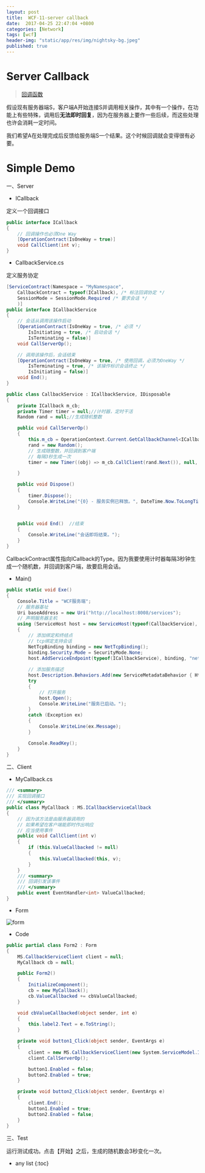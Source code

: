 ```yaml
---
layout: post
title:  WCF-11-server callback
date:  2017-04-25 22:47:04 +0800
categories: [Network]
tags: [wcf]
header-img: "static/app/res/img/nightsky-bg.jpeg"
published: true
---
```



# Server Callback

> [回调函数](https://www.zhihu.com/question/19801131)


假设现有服务器端S，客户端A开始连接S并调用相关操作，其中有一个操作，在功能上有些特殊，调用后**无法即时回复**，因为在服务器上要作一些后续，而这些处理也许会消耗一定时间。

我们希望A在处理完成后反馈给服务端S一个结果。这个时候回调就会变得很有必要。



# Simple Demo

一、Server

- ICallback

定义一个回调接口

```c#
public interface ICallback  
{  
    // 回调操作也必须One Way  
    [OperationContract(IsOneWay = true)]  
    void CallClient(int v);  
}
```

- CallbackService.cs

定义服务协定

```c#
[ServiceContract(Namespace = "MyNamespace",
    CallbackContract = typeof(ICallback), /* 标注回调协定 */
    SessionMode = SessionMode.Required /* 要求会话 */
    )]
public interface ICallbackService
{
    // 会话从调用该操作启动  
    [OperationContract(IsOneWay = true, /* 必须 */
        IsInitiating = true, /* 启动会话 */
        IsTerminating = false)]
    void CallServerOp();

    // 调用该操作后，会话结束  
    [OperationContract(IsOneWay = true, /* 使用回调，必须为OneWay */
        IsTerminating = true, /* 该操作标识会话终止 */
        IsInitiating = false)]
    void End();
}

public class CallbackService : ICallbackService, IDisposable
{
    private ICallback m_cb;
    private Timer timer = null;//计时器，定时干活  
    Random rand = null;//生成随机整数  

    public void CallServerOp()
    {
        this.m_cb = OperationContext.Current.GetCallbackChannel<ICallback>();
        rand = new Random();
        // 生成随整数，并回调到客户端  
        // 每隔3秒生成一次  
        timer = new Timer((obj) => m_cb.CallClient(rand.Next()), null, 10, 3000);

    }

    public void Dispose()
    {
        timer.Dispose();
        Console.WriteLine("{0} - 服务实例已释放。", DateTime.Now.ToLongTimeString());
    }


    public void End()  //结束  
    {
        Console.WriteLine("会话即将结束。");
    }
}  
```

CallbackContract属性指向ICallback的Type。因为我要使用计时器每隔3秒钟生成一个随机数，并回调到客户端，故要启用会话。


- Main()

```c#
public static void Exe()
{
    Console.Title = "WCF服务端";
    // 服务器基址  
    Uri baseAddress = new Uri("http://localhost:8008/services");
    // 声明服务器主机  
    using (ServiceHost host = new ServiceHost(typeof(CallbackService), baseAddress))
    {
        // 添加绑定和终结点  
        // tcp绑定支持会话  
        NetTcpBinding binding = new NetTcpBinding();
        binding.Security.Mode = SecurityMode.None;
        host.AddServiceEndpoint(typeof(ICallbackService), binding, "net.tcp://localhost:1211/rr");
        
        // 添加服务描述  
        host.Description.Behaviors.Add(new ServiceMetadataBehavior { HttpGetEnabled = true });
        try
        {
            // 打开服务  
            host.Open();
            Console.WriteLine("服务已启动。");
        }
        catch (Exception ex)
        {
            Console.WriteLine(ex.Message);
        }

        Console.ReadKey();
    }
}
```

二、Client

- MyCallback.cs

```c#
/// <summary>  
/// 实现回调接口  
/// </summary>  
public class MyCallback : MS.ICallbackServiceCallback
{
    // 因为该方法是由服务器调用的  
    // 如果希望在客户端能即时作出响应  
    // 应当使用事件  
    public void CallClient(int v)
    {
        if (this.ValueCallbacked != null)
        {
            this.ValueCallbacked(this, v);
        }
    }
    /// <summary>  
    /// 回调引发该事件  
    /// </summary>  
    public event EventHandler<int> ValueCallbacked;
}  
```

- Form

![form](https://raw.githubusercontent.com/houbb/resource/master/img/network/wcf/2017-04-25-wcf-client-callback.png)

- Code

```c#
public partial class Form2 : Form
{
    MS.CallbackServiceClient client = null;
    MyCallback cb = null;  

    public Form2()
    {
        InitializeComponent();
        cb = new MyCallback();
        cb.ValueCallbacked += cbValueCallbacked;  
    }

    void cbValueCallbacked(object sender, int e)
    {
        this.label2.Text = e.ToString();
    }  

    private void button1_Click(object sender, EventArgs e)
    {
        client = new MS.CallbackServiceClient(new System.ServiceModel.InstanceContext(cb));
        client.CallServerOp();

        button1.Enabled = false;
        button2.Enabled = true;  
    }

    private void button2_Click(object sender, EventArgs e)
    {
        client.End();
        button1.Enabled = true;
        button2.Enabled = false; 
    }
}
```

三、Test

运行测试成功。点击【开始】之后，生成的随机数会3秒变化一次。


* any list
{:toc}


